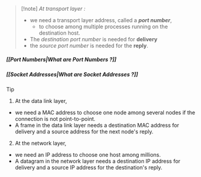 >[!note] *At transport layer :*
>- we need a transport layer address, called a ***port number***, 
>	- to choose among multiple processes running on the destination host.
>- The *destination port number* is needed for **delivery**
>- the *source port number* is needed for the **reply**.
##### *[[Port Numbers|What are Port Numbers ?]]*
##### *[[Socket Addresses|What are Socket Addresses ?]]*






>[!tip] 
>1. At the data link layer,
>	- we need a MAC address to choose one node among several nodes if the connection is not point-to-point.
>	- A frame in the data link layer needs a destination MAC address for delivery and a source address for the next node's reply.
>2. At the network layer,
>	- we need an IP address to choose one host among millions.
>	- A datagram in the network layer needs a destination IP address for delivery and a source IP address for the destination's reply.

